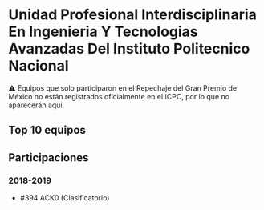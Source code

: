 # Unidad Profesional Interdisciplinaria En Ingenieria Y Tecnologias Avanzadas Del Instituto Politecnico Nacional

:warning: Equipos que solo participaron en el Repechaje del Gran Premio de México no están registrados oficialmente en el ICPC, por lo que no aparecerán aquí.

## Top 10 equipos


## Participaciones

### 2018-2019

- #394 ACK0 (Clasificatorio)



